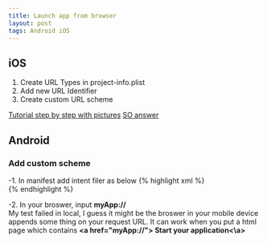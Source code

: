 ```yaml
---
title: Launch app from browser
layout: post
tags: Android iOS
---
```

## iOS  
1. Create URL Types in project-info.plist
2. Add new URL Identifier
3. Create custom URL scheme 

[Tutorial step by step with pictures](http://iosdevelopertips.com/cocoa/launching-your-own-application-via-a-custom-url-scheme.html)
[SO answer](http://stackoverflow.com/questions/25883113/open-ios-app-from-browser)


## Android  

### Add custom scheme 
    
-1. In manifest add intent filer as below
{% highlight xml %}
<intent-filter>
    <action android:name="android.intent.action.VIEW" />
    <category android:name="android.intent.category.BROWSABLE" />
    <category android:name="android.intent.category.DEFAULT" />
	<data android:scheme="myApp"/>  
</intent-filter>
{% endhighlight %}

-2. In your broswer, input **myApp://**      
My test failed in local, I guess it might be the broswer in your mobile device appends some thing on your request URL. It can work when you put a html page which contains **\<a href="myApp://"> Start your application\<\a>**